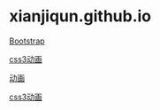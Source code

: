 # xianjiqun.github.io


[Bootstrap](https://xianjiqun.github.io/01/Bootstrap "Bootstrap")



[css3动画](https://xianjiqun.github.io/02/move "css3动画")

[动画](https://xianjiqun.github.io/02/dynamic "css3动画")

[css3动画](https://xianjiqun.github.io/02/3d "3d")




<!-- 
[my-logo.png]:https://xianjiqun.github.io/img/w1.jpg "my-logo"
![my-logo.png]
> Follow your heart. -->

<!-- ### 图片

图片加链接 (Image + Link)：


[![](https://www.mdeditor.com/images/logos/markdown.png)](https://www.mdeditor.com/images/logos/markdown.png "markdown")

> Follow your heart.

---- -->